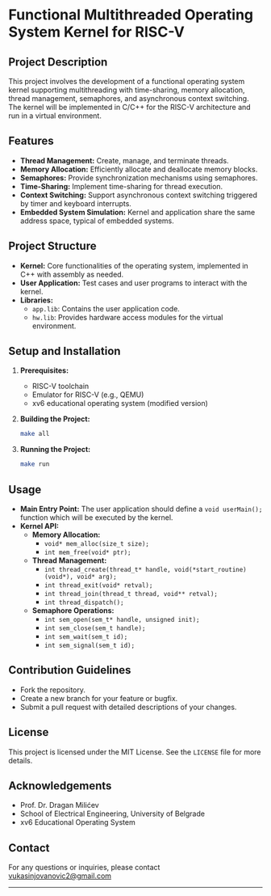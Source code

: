 # Functional Multithreaded Operating System Kernel for RISC-V

## Project Description

This project involves the development of a functional operating system kernel supporting multithreading with time-sharing, memory allocation, thread management, semaphores, and asynchronous context switching. The kernel will be implemented in C/C++ for the RISC-V architecture and run in a virtual environment.

## Features

- **Thread Management:** Create, manage, and terminate threads.
- **Memory Allocation:** Efficiently allocate and deallocate memory blocks.
- **Semaphores:** Provide synchronization mechanisms using semaphores.
- **Time-Sharing:** Implement time-sharing for thread execution.
- **Context Switching:** Support asynchronous context switching triggered by timer and keyboard interrupts.
- **Embedded System Simulation:** Kernel and application share the same address space, typical of embedded systems.

## Project Structure

- **Kernel:** Core functionalities of the operating system, implemented in C++ with assembly as needed.
- **User Application:** Test cases and user programs to interact with the kernel.
- **Libraries:**
  - `app.lib`: Contains the user application code.
  - `hw.lib`: Provides hardware access modules for the virtual environment.

## Setup and Installation

1. **Prerequisites:**
   - RISC-V toolchain
   - Emulator for RISC-V (e.g., QEMU)
   - xv6 educational operating system (modified version)

2. **Building the Project:**
   ```bash
   make all
   ```

3. **Running the Project:**
   ```bash
   make run
   ```

## Usage

- **Main Entry Point:**
  The user application should define a `void userMain();` function which will be executed by the kernel.
- **Kernel API:**
  - **Memory Allocation:** 
    - `void* mem_alloc(size_t size);`
    - `int mem_free(void* ptr);`
  - **Thread Management:** 
    - `int thread_create(thread_t* handle, void(*start_routine)(void*), void* arg);`
    - `int thread_exit(void* retval);`
    - `int thread_join(thread_t thread, void** retval);`
    - `int thread_dispatch();`
  - **Semaphore Operations:** 
    - `int sem_open(sem_t* handle, unsigned init);`
    - `int sem_close(sem_t handle);`
    - `int sem_wait(sem_t id);`
    - `int sem_signal(sem_t id);`

## Contribution Guidelines

- Fork the repository.
- Create a new branch for your feature or bugfix.
- Submit a pull request with detailed descriptions of your changes.

## License

This project is licensed under the MIT License. See the `LICENSE` file for more details.

## Acknowledgements

- Prof. Dr. Dragan Milićev
- School of Electrical Engineering, University of Belgrade
- xv6 Educational Operating System

## Contact

For any questions or inquiries, please contact vukasinjovanovic2@gmail.com

---
